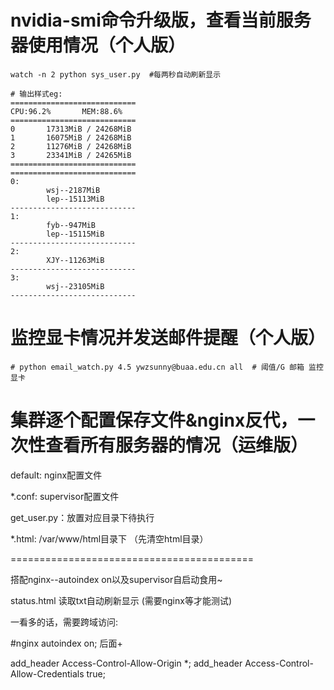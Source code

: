 # nvidia-smi命令升级版，查看当前服务器使用情况（个人版）

```
watch -n 2 python sys_user.py  #每两秒自动刷新显示

# 输出样式eg:
============================
CPU:96.2%       MEM:88.6%
============================
0       17313MiB / 24268MiB
1       16075MiB / 24268MiB
2       11276MiB / 24268MiB
3       23341MiB / 24265MiB
============================
============================
0:
        wsj--2187MiB
        lep--15113MiB
----------------------------
1:
        fyb--947MiB
        lep--15115MiB
----------------------------
2:
        XJY--11263MiB
----------------------------
3:
        wsj--23105MiB
----------------------------

```

# 监控显卡情况并发送邮件提醒（个人版）
```
# python email_watch.py 4.5 ywzsunny@buaa.edu.cn all  # 阈值/G 邮箱 监控显卡
```


# 集群逐个配置保存文件&nginx反代，一次性查看所有服务器的情况（运维版）

default: nginx配置文件

*.conf: supervisor配置文件

get_user.py：放置对应目录下待执行

*.html: /var/www/html目录下 （先清空html目录）



==========================================

搭配nginx--autoindex on以及supervisor自启动食用~



status.html 读取txt自动刷新显示 (需要nginx等才能测试)



一看多的话，需要跨域访问: 

#nginx autoindex on; 后面+

add_header Access-Control-Allow-Origin *;
add_header Access-Control-Allow-Credentials true;







